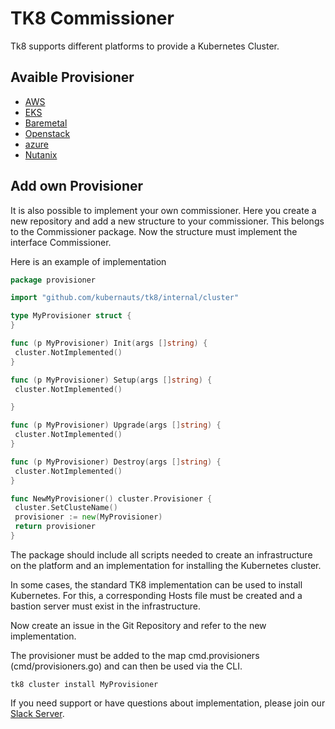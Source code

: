# TK8 Commissioner

Tk8 supports different platforms to provide a Kubernetes Cluster.

## Avaible Provisioner

* [AWS](aws/introduction.md)
* [EKS](aws/introduction.md)
* [Baremetal](baremetal/introduction.md)
* [Openstack](openstack/introduction.md)
* [azure](azure/introduction.md)
* [Nutanix](nutanix/introduction.md)

## Add own Provisioner

It is also possible to implement your own commissioner.
Here you create a new repository and add a new structure to your commissioner. This belongs to the Commissioner package. Now the structure must implement the interface Commissioner.

Here is an example of implementation

```go
package provisioner

import "github.com/kubernauts/tk8/internal/cluster"

type MyProvisioner struct {
}

func (p MyProvisioner) Init(args []string) {
 cluster.NotImplemented()
}

func (p MyProvisioner) Setup(args []string) {
 cluster.NotImplemented()

}

func (p MyProvisioner) Upgrade(args []string) {
 cluster.NotImplemented()
}

func (p MyProvisioner) Destroy(args []string) {
 cluster.NotImplemented()
}

func NewMyProvisioner() cluster.Provisioner {
 cluster.SetClusteName()
 provisioner := new(MyProvisioner)
 return provisioner
}
```

The package should include all scripts needed to create an infrastructure on the platform and an implementation for installing the Kubernetes cluster.

In some cases, the standard TK8 implementation can be used to install Kubernetes. For this, a corresponding Hosts file must be created and a bastion server must exist in the infrastructure.

Now create an issue in the Git Repository and refer to the new implementation.

The provisioner must be added to the map cmd.provisioners (cmd/provisioners.go) and can then be used via the CLI.

```shell
tk8 cluster install MyProvisioner
```

If you need support or have questions about implementation, please join our [Slack Server](https://kubernauts-slack-join.herokuapp.com/).